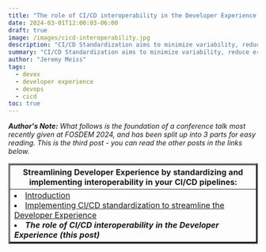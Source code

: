 ```yaml
---
title: "The role of CI/CD interoperability in the Developer Experience (Part 3 of 3)"
date: 2024-03-01T12:00:03-06:00
draft: true
image: /images/cicd-interoperability.jpg
description: "CI/CD Standardization aims to minimize variability, reduce errors, and foster an environment where developers can efficiently collaborate. You can achieve standardization by defining explicit, repeatable code integration, testing, and deployment processes, thus ensuring a smooth development journey. Implementing CI/CD pipeline standardization is crucial for streamlining the development process and enhancing DevEx."
summary: "CI/CD Standardization aims to minimize variability, reduce errors, and foster an environment where developers can efficiently collaborate. You can achieve standardization by defining explicit, repeatable code integration, testing, and deployment processes, thus ensuring a smooth development journey. Implementing CI/CD pipeline standardization is crucial for streamlining the development process and enhancing DevEx."
author: "Jeremy Meiss"
tags:
  - devex
  - developer experience
  - devops
  - cicd
toc: true
---
```


_**Author's Note:** What follows is the foundation of a conference talk most recently given at FOSDEM 2024, and has been split up into 3 parts for easy reading. This is the third post - you can read the other posts in the links below._ 

<table width="50%" border="3">
    <tr>
        <th>Streamlining Developer Experience by standardizing and implementing interoperability in your CI/CD pipelines:</th>
    </tr>
    <tr>
        <td>
            <li><a href="/posts/streamlining-devex-with-cicd-standardization">Introduction</a></li>
            <li><a href="/posts/implementing-cicd-standardization-devex">Implementing CI/CD standardization to streamline the Developer Experience</a></li>
            <li><strong><em>The role of CI/CD interoperability in the Developer Experience (this post)</em></strong></li>
        </td>
    </tr>
</table>

